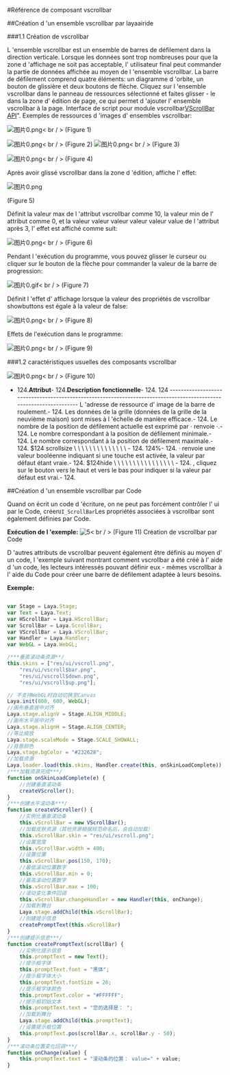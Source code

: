 #Référence de composant vscrollbar



##Création d 'un ensemble vscrollbar par layaairide

###1.1 Création de vscrollbar

L 'ensemble vscrollbar est un ensemble de barres de défilement dans la direction verticale.
Lorsque les données sont trop nombreuses pour que la zone d 'affichage ne soit pas acceptable, l' utilisateur final peut commander la partie de données affichée au moyen de l 'ensemble vscrollbar.
La barre de défilement comprend quatre éléments: un diagramme d 'orbite, un bouton de glissière et deux boutons de flèche.
Cliquez sur l 'ensemble vscrollbar dans le panneau de ressources sélectionné et faites glisser - le dans la zone d' édition de page, ce qui permet d 'ajouter l' ensemble vscrollbar à la page.
Interface de script pour module vscrollbar[VScrollBar API](http://layaair.ldc.layabox.com/api/index.html?category=Core&class=laya.ui.VScrollBar)".
Exemples de ressources d 'images d' ensembles vscrollbar:

​![图片0.png](img/1.png)< br / >
(Figure 1)

​![图片0.png](img/2.png)< br / >
(Figure 2)
​![图片0.png](img/3.png)< br / >
(Figure 3)

​![图片0.png](img/4.png)< br / >
(Figure 4)

Après avoir glissé vscrollbar dans la zone d 'édition, affiche l' effet:

​![图片0.png](img/5.png)<br/>

(Figure 5)

Définit la valeur max de l 'attribut vscrollbar comme 10, la valeur min de l' attribut comme 0, et la valeur valeur valeur valeur valeur value de l 'attribut après 3, l' effet est affiché comme suit:

​![图片0.png](img/6.png)< br / >
(Figure 6)

Pendant l 'exécution du programme, vous pouvez glisser le curseur ou cliquer sur le bouton de la flèche pour commander la valeur de la barre de progression:

​![图片0.gif](gif/1.gif)< br / >
(Figure 7)

Définit l 'effet d' affichage lorsque la valeur des propriétés de vscrollbar showbuttons est égale à la valeur de false:

​![图片0.png](img/7.png)< br / >
(Figure 8)

Effets de l'exécution dans le programme:

​![图片0.png](gif/1.gif)< br / >
(Figure 9)

###1.2 caractéristiques usuelles des composants vscrollbar

​![图片0.png](img/8.png)< br / >
(Figure 10)

- 124.**Attribut**- 124.**Description fonctionnelle**- 124.
124 -------------------------------------------------------------------------------------------------------------------
L 'adresse de ressource d' image de la barre de roulement.- 124.
Les données de la grille (données de la grille de la neuvième maison) sont mises à l 'échelle de manière efficace.- 124.
Le nombre de la position de défilement actuelle est exprimé par ‧ renvoie ‧.- 124.
Le nombre correspondant à la position de défilement minimale.- 124.
Le nombre correspondant à la position de défilement maximale.- 124.
$124 scrollsize \ \ \ \ \ \ \ \ \ \ \ \ \ \ \- 124.
124%- 124.
‧ renvoie une valeur booléenne indiquant si une touche est activée, la valeur par défaut étant vraie.- 124.
$124hide \ \ \ \ \ \ \ \ \ \ \ \ \ \ \ \ \- 124.
, cliquez sur le bouton vers le haut et vers le bas pour indiquer si la valeur par défaut est vrai.- 124.



 

 



##Création d 'un ensemble vscrollbar par Code

Quand on écrit un code d 'écriture, on ne peut pas forcément contrôler l' ui par le Code, créer`UI_ScrollBar`Les propriétés associées à vscrollbar sont également définies par Code.

**Exécution de l 'exemple:**
​![5](gif/3.gif)< br / >
(Figure 11) Création de vscrollbar par Code

D 'autres attributs de vscrollbar peuvent également être définis au moyen d' un code, l 'exemple suivant montrant comment vscrollbar a été créé à l' aide d 'un code, les lecteurs intéressés pouvant définir eux - mêmes vscrollbar à l' aide du Code pour créer une barre de défilement adaptée à leurs besoins.

**Exemple:**


```javascript

var Stage = Laya.Stage;
var Text = Laya.Text;
var HScrollBar = Laya.HScrollBar;
var ScrollBar = Laya.ScrollBar;
var VScrollBar = Laya.VScrollBar;
var Handler = Laya.Handler;
var WebGL = Laya.WebGL;

/***垂直滚动条资源**/
this.skins = ["res/ui/vscroll.png",
    "res/ui/vscroll$bar.png",
    "res/ui/vscroll$down.png",
    "res/ui/vscroll$up.png"];

// 不支持WebGL时自动切换至Canvas
Laya.init(800, 600, WebGL);
//画布垂直居中对齐
Laya.stage.alignV = Stage.ALIGN_MIDDLE;
//画布水平居中对齐
Laya.stage.alignH = Stage.ALIGN_CENTER;
//等比缩放
Laya.stage.scaleMode = Stage.SCALE_SHOWALL;
//背景颜色
Laya.stage.bgColor = "#232628";
//加载资源
Laya.loader.load(this.skins, Handler.create(this, onSkinLoadComplete));
/***加载资源完成***/
function onSkinLoadComplete(e) {
    //创建垂直滚动条
    createVScroller();
}
/***创建水平滚动条***/
function createVScroller() {
    //实例化垂直滚动条
    this.vScrollBar = new VScrollBar();
    //加载皮肤资源（其他资源根据规范命名后，会自动加载）
    this.vScrollBar.skin = "res/ui/vscroll.png";
    //设置宽度
    this.vScrollBar.width = 400;
    //设置位置
    this.vScrollBar.pos(150, 170);
    //最低滚动位置数字
    this.vScrollBar.min = 0;
    //最高滚动位置数字
    this.vScrollBar.max = 100;
    //滚动变化事件回调
    this.vScrollBar.changeHandler = new Handler(this, onChange);
    //加载到舞台
    Laya.stage.addChild(this.vScrollBar);
    //创建提示信息
    createPromptText(this.vScrollBar)
}
/***创建提示信息***/
function createPromptText(scrollBar) {
    //实例化提示信息
    this.promptText = new Text();
    //提示框字体
    this.promptText.font = "黑体";
    //提示框字体大小
    this.promptText.fontSize = 26;
    //提示框字体颜色
    this.promptText.color = "#FFFFFF";
    //提示框初始文本
    this.promptText.text = "您的选择是： ";
    //加载到舞台
    Laya.stage.addChild(this.promptText);
    //设置提示框位置
    this.promptText.pos(scrollBar.x, scrollBar.y - 50);
}
/***滚动条位置变化回调***/
function onChange(value) {
    this.promptText.text = "滚动条的位置： value=" + value;
}
```



